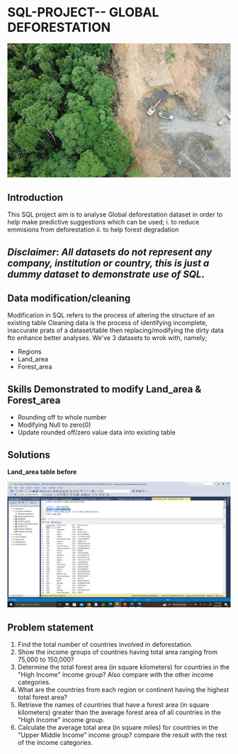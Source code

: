 # SQL-PROJECT-- **GLOBAL DEFORESTATION**

![](Deforestation_1.jpg)

## Introduction
This SQL project aim is to analyse Global deforestation dataset in order to help make predictive suggestions which can be used;
i. to reduce emmisions from deforestation
ii. to help forest degradation

**_Disclaimer_**: _All datasets do not represent any company, institution or country, this is just a dummy dataset to demonstrate use of SQL_.
--

## Data modification/cleaning
Modification in SQL refers to the process of altering the structure of an existing table
Cleaning data is the process of identifying incomplete, inaccurate prats of a dataset/table then replacing/modifying the dirty data fto enhance better analyses.
We've 3 datasets to wrok with, namely;
   - Regions
   - Land_area
   - Forest_area

## Skills Demonstrated to modify Land_area & Forest_area
- Rounding off to whole number 
- Modifying Null to zero(0)
- Update rounded off/zero value data into existing table

## Solutions
**Land_area table before**

![](land_area_bfr_update.png)








## Problem statement
1. Find the total number of countries involved in deforestation.
2. Show the income groups of countries having total area ranging from 75,000 to 150,000?
3. Determine the total forest area (in square kilometers) for countries in the "High Income" income group? Also compare with the other income categories.
4. What are the countries from each region or continent having the highest total forest area?
5. Retrieve the names of countries that have a forest area (in square kilometers) greater than the average forest area of all countries in the "High Income" income group.
6. Calculate the average total area (in square miles) for countries in the "Upper Middle Income" income group? 
 compare the result with the rest of the income categories.





